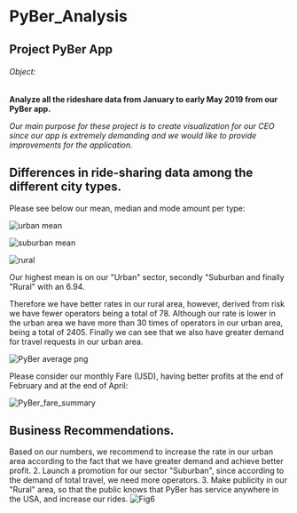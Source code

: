 # PyBer_Analysis
## Project PyBer App
###### Object:
**Analyze all the rideshare data from January to early May 2019 from our PyBer app.**

*Our main purpose for these project is to create visualization for our CEO since our app is extremely demanding and we would like to provide improvements for the application.*

## Differences in ride-sharing data among the different city types.

Please see below our mean, median and mode amount per type:

![urban mean](https://user-images.githubusercontent.com/114257085/199121158-5b577402-bdf2-40b5-bcbf-a40774270a72.png)

![suburban mean](https://user-images.githubusercontent.com/114257085/199121246-18f00636-f97b-4b26-be17-74b422d56eaf.png)

![rural](https://user-images.githubusercontent.com/114257085/199121606-ce58b60e-fe16-4eda-9752-d5e28aafa092.png)


Our highest mean is on our "Urban" sector, secondly "Suburban and finally "Rural" with an 6.94.

Therefore we have better rates in our rural area, however, derived from risk we have fewer operators being a total of 78. Although our rate is lower in the urban area we have more than 30 times of operators in our urban area, being a total of 2405.  Finally we can see that we also have greater demand for travel requests in our urban area.


![PyBer average  png](https://user-images.githubusercontent.com/114257085/199120893-11c8fe13-7e7a-43b1-a150-17b4228b75fa.png)


Please consider our monthly Fare (USD), having better profits at the end of February and at the end of April:

![PyBer_fare_summary](https://user-images.githubusercontent.com/114257085/199119962-ee4b0ef0-27d2-4d25-8530-f13b1306426b.png)

## Business Recommendations.

Based on our numbers, we recommend to increase the rate in our urban area according to the fact that we have greater demand and achieve better profit.
2. Launch a promotion for our sector "Suburban", since according to the demand of total travel, we need more operators.
3. Make publicity in our "Rural" area, so that the public knows that PyBer has service anywhere in the USA, and increase our rides.
![Fig6](https://user-images.githubusercontent.com/114257085/199129150-23969a03-4f4e-448a-9c42-e02f737e1bc5.png)


